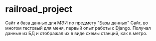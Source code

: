 # railroad_project
Сайт и база данных для МЭИ по предмету "Базы данных"
Сайт, во многом тестовый для меня, первый опыт работы с Django. 
Получал данные из БД и отображал их в виде схемы станций, как в метро.
